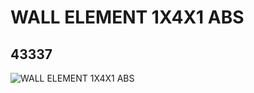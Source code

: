 # WALL ELEMENT 1X4X1 ABS
## 43337
![WALL ELEMENT 1X4X1 ABS](https://lc-www-live-s.legocdn.com/media/bricks/5/2/4171661.jpg)
